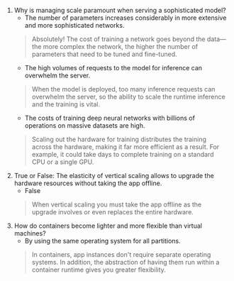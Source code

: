 1. Why is managing scale paramount when serving a sophisticated model?
   + The number of parameters increases considerably in more extensive and more sophisticated networks.
   > Absolutely! The cost of training a network goes beyond the data—the more complex the network, the higher the number of parameters that need to be tuned and fine-tuned.
   + The high volumes of requests to the model for inference can overwhelm the server.
   > When the model is deployed, too many inference requests can overwhelm the server, so the ability to scale the runtime inference and the training is vital.
   + The costs of training deep neural networks with billions of operations on massive datasets are high.
   > Scaling out the hardware for training distributes the training across the hardware, making it far more efficient as a result. For example, it could take days to complete training on a standard CPU or a single GPU.
2. True or False: The elasticity of vertical scaling allows to upgrade the hardware resources without taking the app offline.
   + False
   >  When vertical scaling you must take the app offline as the upgrade involves or even replaces the entire hardware.
3. How do containers become lighter and more flexible than virtual machines?
   + By using the same operating system for all partitions.
   >  In containers, app instances don't require separate operating systems. In addition, the abstraction of having them run within a container runtime gives you greater flexibility.